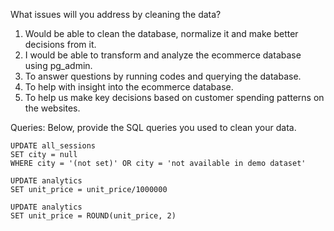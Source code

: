 What issues will you address by cleaning the data?

1. Would be able to clean the database, normalize it and make better decisions from it.
2. I would be able to transform and analyze the ecommerce database using pg_admin. 
3. To answer questions by running codes and querying the database.
4. To help with insight into the ecommerce database.
5. To help us make key decisions based on customer spending patterns on the websites.




Queries:
Below, provide the SQL queries you used to clean your data.

```
UPDATE all_sessions
SET city = null
WHERE city = '(not set)' OR city = 'not available in demo dataset'

```

```
UPDATE analytics
SET unit_price = unit_price/1000000

```

```
UPDATE analytics
SET unit_price = ROUND(unit_price, 2) 

```